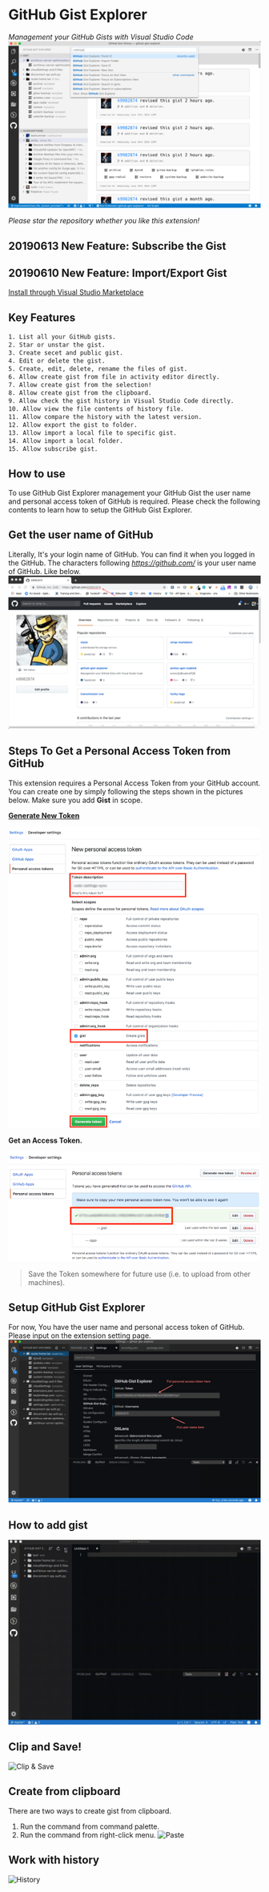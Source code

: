 # GitHub Gist Explorer

*Management your GitHub Gists with Visual Studio Code*
![Screenshot](https://raw.githubusercontent.com/k9982874/github-gist-explorer/master/images/guide-1.png)

*Please star the repository whether you like this extension!*

## 20190613 New Feature: Subscribe the Gist
## 20190610 New Feature: Import/Export Gist

[Install through Visual Studio Marketplace](https://marketplace.visualstudio.com/items?itemName=k9982874.github-gist-explorer)

## Key Features
```
1. List all your GitHub gists.
2. Star or unstar the gist.
3. Create secet and public gist.
4. Edit or delete the gist.
5. Create, edit, delete, rename the files of gist.
6. Allow create gist from file in activity editor directly.
7. Allow create gist from the selection!
8. Allow create gist from the clipboard.
9. Allow check the gist history in Visual Studio Code directly.
10. Allow view the file contents of history file.
11. Allow compare the history with the latest version.
12. Allow export the gist to folder.
13. Allow import a local file to specific gist.
14. Allow import a local folder.
15. Allow subscribe gist.
```

## How to use
To use GitHub Gist Explorer management your GitHub Gist the user name and personal access token of GitHub is required.
Please check the following contents to learn how to setup the GitHub Gist Explorer.

## Get the user name of GitHub
Literally, It's your login name of GitHub. You can find it when you logged in the GitHub. The characters following *https://github.com/* is your user name of GitHub. Like below.
![Get User Name](https://raw.githubusercontent.com/k9982874/github-gist-explorer/master/images/guide-2.png)

## Steps To Get a Personal Access Token from GitHub
This extension requires a Personal Access Token from your GitHub account. You can create one by simply following the steps shown in the pictures below. Make sure you add **Gist** in scope.

**[Generate New Token](https://github.com/settings/tokens/new?description=code-setting-sync&scopes=gist)**

![Select Scopes](https://raw.githubusercontent.com/k9982874/github-gist-explorer/master/images/guide-3.png)

**Get an Access Token.**

![Get Access Token](https://raw.githubusercontent.com/k9982874/github-gist-explorer/master/images/guide-4.png)

> Save the Token somewhere for future use (i.e. to upload from other machines).

## Setup GitHub Gist Explorer
For now, You have the user name and personal access token of GitHub. Please input on the extension setting page.
![Setup Extension](https://raw.githubusercontent.com/k9982874/github-gist-explorer/master/images/guide-5.png)

## How to add gist
![Add Gist](https://raw.githubusercontent.com/k9982874/github-gist-explorer/master/images/guide-add-gist.gif)

## Clip and Save!
![Clip & Save](https://raw.githubusercontent.com/k9982874/github-gist-explorer/master/images/guide-clip-and-save.gif)

## Create from clipboard
There are two ways to create gist from clipboard.
1. Run the command from command palette.
2. Run the command from right-click menu.
![Paste](https://raw.githubusercontent.com/k9982874/github-gist-explorer/master/images/guide-paste.gif)

## Work with history
![History](https://raw.githubusercontent.com/k9982874/github-gist-explorer/master/images/guide-history.gif)
